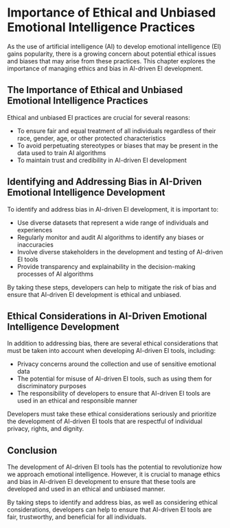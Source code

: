 Importance of Ethical and Unbiased Emotional Intelligence Practices
========================================================================================================================================================

As the use of artificial intelligence (AI) to develop emotional intelligence (EI) gains popularity, there is a growing concern about potential ethical issues and biases that may arise from these practices. This chapter explores the importance of managing ethics and bias in AI-driven EI development.

The Importance of Ethical and Unbiased Emotional Intelligence Practices
-----------------------------------------------------------------------

Ethical and unbiased EI practices are crucial for several reasons:

* To ensure fair and equal treatment of all individuals regardless of their race, gender, age, or other protected characteristics
* To avoid perpetuating stereotypes or biases that may be present in the data used to train AI algorithms
* To maintain trust and credibility in AI-driven EI development

Identifying and Addressing Bias in AI-Driven Emotional Intelligence Development
-------------------------------------------------------------------------------

To identify and address bias in AI-driven EI development, it is important to:

* Use diverse datasets that represent a wide range of individuals and experiences
* Regularly monitor and audit AI algorithms to identify any biases or inaccuracies
* Involve diverse stakeholders in the development and testing of AI-driven EI tools
* Provide transparency and explainability in the decision-making processes of AI algorithms

By taking these steps, developers can help to mitigate the risk of bias and ensure that AI-driven EI development is ethical and unbiased.

Ethical Considerations in AI-Driven Emotional Intelligence Development
----------------------------------------------------------------------

In addition to addressing bias, there are several ethical considerations that must be taken into account when developing AI-driven EI tools, including:

* Privacy concerns around the collection and use of sensitive emotional data
* The potential for misuse of AI-driven EI tools, such as using them for discriminatory purposes
* The responsibility of developers to ensure that AI-driven EI tools are used in an ethical and responsible manner

Developers must take these ethical considerations seriously and prioritize the development of AI-driven EI tools that are respectful of individual privacy, rights, and dignity.

Conclusion
----------

The development of AI-driven EI tools has the potential to revolutionize how we approach emotional intelligence. However, it is crucial to manage ethics and bias in AI-driven EI development to ensure that these tools are developed and used in an ethical and unbiased manner.

By taking steps to identify and address bias, as well as considering ethical considerations, developers can help to ensure that AI-driven EI tools are fair, trustworthy, and beneficial for all individuals.
